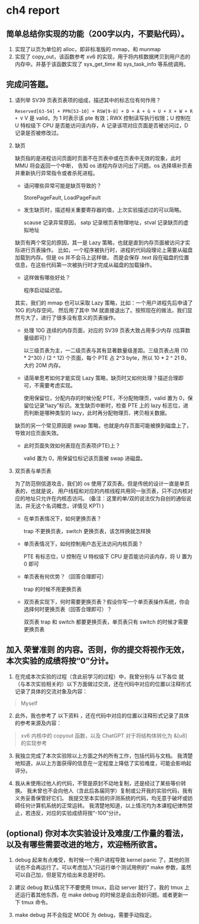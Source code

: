 # ch4 report

## 简单总结你实现的功能（200字以内，不要贴代码）。

1. 实现了以页为单位的 alloc，即非标准版的 mmap，和 munmap
2. 实现了 copy_out，该函数参考 xv6 的实现，用于将内核数据拷贝到用户态的内存中。并基于该函数实现了 sys_get_time 和 sys_task_info 等系统调用。

## 完成问答题。

1. 请列举 SV39 页表页表项的组成，描述其中的标志位有何作用？

   `Reserved[63-54] + PPN[53-10] + RSW[9-8] + D + A + G + U + X + W + R + V`
    V 是 valid，为 1 时表示该 pte 有效；RWX 控制读写执行权限；U 控制在 U 特权级下 CPU 是否能访问该内存，A 记录该项对应页面是否被访问过，D 记录是否被修改过。

2. 缺页

    缺页指的是进程访问页面时页面不在页表中或在页表中无效的现象，此时 MMU 将会返回一个中断， 告知 os 进程内存访问出了问题。os 选择填补页表并重新执行异常指令或者杀死进程。

    - 请问哪些异常可能是缺页导致的？

        StorePageFault, LoadPageFault


    - 发生缺页时，描述相关重要寄存器的值，上次实验描述过的可以简略。

        scause 记录异常原因， satp 记录根页表物理地址，stval 记录缺页的虚拟地址

    缺页有两个常见的原因，其一是 Lazy 策略，也就是直到内存页面被访问才实际进行页表操作。 比如，一个程序被执行时，进程的代码段理论上需要从磁盘加载到内存。但是 os 并不会马上这样做， 而是会保存 .text 段在磁盘的位置信息，在这些代码第一次被执行时才完成从磁盘的加载操作。

    - 这样做有哪些好处？

        程序启动延迟低。

    其实，我们的 mmap 也可以采取 Lazy 策略，比如：一个用户进程先后申请了 10G 的内存空间， 然后用了其中 1M 就直接退出了。按照现在的做法，我们显然亏大了，进行了很多没有意义的页表操作。

    - 处理 10G 连续的内存页面，对应的 SV39 页表大致占用多少内存 (估算数量级即可)？

        以三级页表为主，一二级页表与其有显著数量级差距。三级页表占用 (10 * 2^30) / (2 ^ 12) 个页面，每个 PTE 占 2^3 byte，所以 10 * 2 ^ 21 B，大约 20M 内存。

    - 请简单思考如何才能实现 Lazy 策略，缺页时又如何处理？描述合理即可，不需要考虑实现。

        使用保留位，分配内存的时候分配 PTE，不分配物理页，valid 置为 0，保留位记录“lazy”标识。发生缺页中断时，检查 PTE 上的 lazy 标志位，进而判断是哪种类型的 lazy，此时再分配物理页、拷贝相关数据。

    缺页的另一个常见原因是 swap 策略，也就是内存页面可能被换到磁盘上了，导致对应页面失效。

    - 此时页面失效如何表现在页表项(PTE)上？

        valid 置为 0，用保留位标记该页面被 swap 进磁盘。

3. 双页表与单页表

    为了防范侧信道攻击，我们的 os 使用了双页表。但是传统的设计一直是单页表的，也就是说， 用户线程和对应的内核线程共用同一张页表，只不过内核对应的地址只允许在内核态访问。 (备注：这里的单/双的说法仅为自创的通俗说法，并无这个名词概念，详情见 KPTI )

    - 在单页表情况下，如何更换页表？

        trap 不更换页表，switch 更换页表，该怎样换就怎样换

    - 单页表情况下，如何控制用户态无法访问内核页面？

        PTE 有标志位，U 控制在 U 特权级下 CPU 是否能访问该内存，将 U 置为 0 即可

    - 单页表有何优势？（回答合理即可）

        trap 的时候不用更换页表

    - 双页表实现下，何时需要更换页表？假设你写一个单页表操作系统，你会选择何时更换页表（回答合理即可）？

        双页表 trap 和 switch 都要更换页表，单页表只有 switch 的时候才需要更换页表

## 加入 荣誉准则 的内容。否则，你的提交将视作无效，本次实验的成绩将按“0”分计。

1. 在完成本次实验的过程（含此前学习的过程）中，我曾分别与 以下各位 就（与本次实验相关的）以下方面做过交流，还在代码中对应的位置以注释形式记录了具体的交流对象及内容：

> Myself

2. 此外，我也参考了 以下资料 ，还在代码中对应的位置以注释形式记录了具体的参考来源及内容：

> xv6 内核中的 copyout 函数，以及 ChatGPT 对于将结构体转化为 &[u8] 的实现参考

3. 我独立完成了本次实验除以上方面之外的所有工作，包括代码与文档。 我清楚地知道，从以上方面获得的信息在一定程度上降低了实验难度，可能会影响起评分。

4. 我从未使用过他人的代码，不管是原封不动地复制，还是经过了某些等价转换。 我未曾也不会向他人（含此后各届同学）复制或公开我的实验代码，我有义务妥善保管好它们。 我提交至本实验的评测系统的代码，均无意于破坏或妨碍任何计算机系统的正常运转。 我清楚地知道，以上情况均为本课程纪律所禁止，若违反，对应的实验成绩将按“-100”分计。

## (optional) 你对本次实验设计及难度/工作量的看法，以及有哪些需要改进的地方，欢迎畅所欲言。

1. debug 起来有点难受，有时候一个用户进程导致 kernel panic 了，其他的测试也不会再运行了。可以考虑加入“只运行单个测试用例的” make 参数，虽然可以自己加，但是官方给出来总是好的。

2. 建议 debug 默认情况下不要使用 tmux，启动 server 就行了，我的 tmux 上还运行着其他东西，在 make debug 的时候总是会出奇妙问题。或者更新一下 tmux 命令。

3. make debug 并不会指定 MODE 为 debug，需要手动指定。